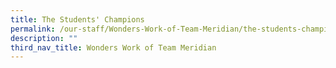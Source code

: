 ```yaml
---
title: The Students' Champions
permalink: /our-staff/Wonders-Work-of-Team-Meridian/the-students-champions/
description: ""
third_nav_title: Wonders Work of Team Meridian
---
```

